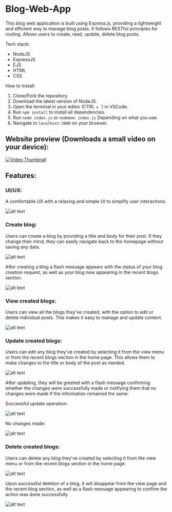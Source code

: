 # Blog-Web-App
This blog web application is built using Express.js, providing a lightweight and efficient way to manage blog posts. It follows RESTful principles for routing. Allows users to create, read, update, delete blog posts.

Tech stack:
- NodeJS
- ExpressJS
- EJS
- HTML
- CSS

How to install:
1. Clone/Fork the repository.
2. Download the latest version of NodeJS.
3. Open the terminal in your editor (CTRL + `) in VSCode.
4. Run `npm install` to install all dependencies.
5. Run `node index.js` or `nodemon index.js` Depending on what you use.
6. Navigate to `localhost:3000` on your browser.

## Website preview (Downloads a small video on your device):

[![Video Thumbnail](image.png)](WebsitePreview.mp4)

## Features:

### UI/UX:
A comfortable UX with a relaxing and simple UI to simplify user interactions.

![alt text](image.png)

### Create blog:
Users can create a blog by providing a title and body for their post. If they change their mind, they can easily navigate back to the homepage without saving any data.

![alt text](image-1.png)

After creating a blog a flash message appears with the status of your blog creation request, as well as your blog now appearing in the recent blogs section.

![alt text](image-2.png)

### View created blogs:
Users can view all the blogs they've created, with the option to edit or delete individual posts. This makes it easy to manage and update content.

![alt text](image-3.png)

### Update created blogs:
Users can edit any blog they've created by selecting it from the view menu or from the recent blogs section in the home page. This allows them to make changes to the title or body of the post as needed.

![alt text](image-4.png)

After updating, they will be greeted with a flash message confirming whether the changes were successfully made or notifying them that no changes were made if the information remained the same.

Successful update operation:

![alt text](image-5.png)

No changes made:

![alt text](image-6.png)

### Delete created blogs:
Users can delete any blog they've created by selecting it from the view menu or from the recent blogs section in the home page.

![alt text](image-4.png)

Upon successful deletion of a blog, it will disappear from the view page and the recent blog section, as well as a flash message appearing to confirm the action was done successfully

![alt text](image-7.png)


